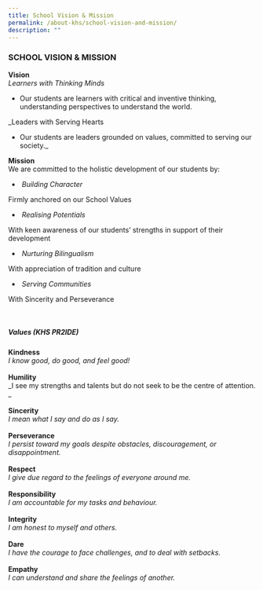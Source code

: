 ```yaml
---
title: School Vision & Mission
permalink: /about-khs/school-vision-and-mission/
description: ""
---
```

### SCHOOL VISION & MISSION

**Vision**  
_Learners with Thinking Minds_  

*   Our students are learners with critical and inventive thinking, understanding perspectives to understand the world.

  
_Leaders with Serving Hearts  

*   Our students are leaders grounded on values, committed to serving our society._    
  
**Mission**  
We are committed to the holistic development of our students by:  

*    _Building Character_

Firmly anchored on our School Values  
  

*    _Realising Potentials_

With keen awareness of our students’ strengths in support of their development  
  

*    _Nurturing Bilingualism_

With appreciation of tradition and culture  
  

*    _Serving Communities_

With Sincerity and Perseverance  
  
    
##### Values (KHS PR2IDE)  

**Kindness**  <br>
_I know good, do good, and feel good!_<br><br>
**Humility**  <br>
_I see my strengths and talents but do not seek to be the centre of attention. _<br><br>
**Sincerity**  <br>
_I mean what I say and do as I say._ <br><br>
**Perseverance**  <br>
_I persist toward my goals despite obstacles, discouragement, or disappointment._<Br><br>
**Respect**  <Br>
_I give due regard to the feelings of everyone around me._<br><br>
**Responsibility**  <br>
_I am accountable for my tasks and behaviour._<br><br> **Integrity**  <br>
_I am honest to myself and others._<Br><br>
**Dare**  <br>
_I have the courage to face challenges, and to deal with setbacks._<br><br>
**Empathy**<br> 
_I can understand and share the feelings of another._